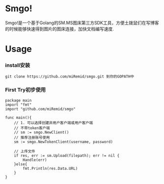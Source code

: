 # Smgo!

Smgo!是一个基于Golang的SM.MS图床第三方SDK工具，方便土拨鼠们在写博客的时候能够快速得到图片的图床连接，加快文档编写速度.

# Usage
### install安装
```
git clone https://github.com/miRemid/smgo.git 到你的GOPATH中
```
### First Try初步使用
```golang
package main
import "fmt"
import "github.com/miRemid/smgo"

func main(){
    // 1. 可以选择创建非用户客户端或用户客户端
    // 不带token客户端
    // sm := smgo.NewClient()
    // 推荐注册账号使用
    sm := smgo.NewTokenClient(username, password)

    // 上传文件
    if res, err := sm.Upload(filepath); err != nil {
        Handle(err)
    }else{
        fmt.Println(res.Data.URL)
    }
}
```